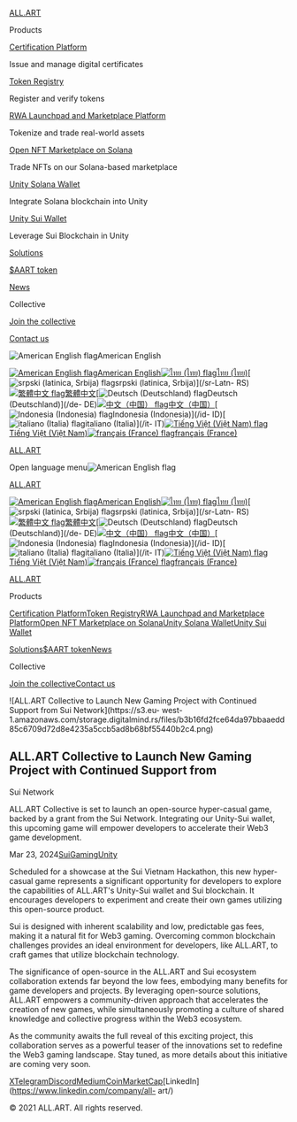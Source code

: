[ALL.ART](/)

Products

[Certification Platform](/#credentee)

Issue and manage digital certificates

[Token Registry](/#tokenregistry)

Register and verify tokens

[RWA Launchpad and Marketplace Platform](/#rwamarketplace)

Tokenize and trade real-world assets

[Open NFT Marketplace on Solana](/#solsea)

Trade NFTs on our Solana-based marketplace

[Unity Solana Wallet](/#unitysolana)

Integrate Solana blockchain into Unity

[Unity Sui Wallet](/#unitysui)

Leverage Sui Blockchain in Unity

[Solutions](/#solutions)

[$AART token](/#aarttoken)

[News](/news)

Collective

[Join the collective](/collective/join-the-collective)

[Contact us](/collective/contact-us)

![American English flag](/assets/flags/us.svg)American English

[![American English flag](/assets/flags/us.svg)American English](/)[![ไทย
\(ไทย\) flag](/assets/flags/th.svg)ไทย (ไทย)](/th-TH)[![srpski \(latinica,
Srbija\) flag](/assets/flags/rs.svg)srpski (latinica, Srbija)](/sr-Latn-
RS)[![繁體中文 flag](/assets/flags/cn.svg)繁體中文](/zh-Hant)[![Deutsch
\(Deutschland\) flag](/assets/flags/de.svg)Deutsch (Deutschland)](/de-
DE)[![中文（中国） flag](/assets/flags/cn.svg)中文（中国）](/zh-CN)[![Indonesia
\(Indonesia\) flag](/assets/flags/id.svg)Indonesia (Indonesia)](/id-
ID)[![italiano \(Italia\) flag](/assets/flags/it.svg)italiano (Italia)](/it-
IT)[![Tiếng Việt \(Việt Nam\) flag](/assets/flags/vn.svg)Tiếng Việt (Việt
Nam)](/vi-VN)[![français \(France\) flag](/assets/flags/fr.svg)français
(France)](/fr-FR)

[ALL.ART](/)

Open language menu![American English flag](/assets/flags/us.svg)

[ALL.ART](/)

[![American English flag](/assets/flags/us.svg)American English](/)[![ไทย
\(ไทย\) flag](/assets/flags/th.svg)ไทย (ไทย)](/th-TH)[![srpski \(latinica,
Srbija\) flag](/assets/flags/rs.svg)srpski (latinica, Srbija)](/sr-Latn-
RS)[![繁體中文 flag](/assets/flags/cn.svg)繁體中文](/zh-Hant)[![Deutsch
\(Deutschland\) flag](/assets/flags/de.svg)Deutsch (Deutschland)](/de-
DE)[![中文（中国） flag](/assets/flags/cn.svg)中文（中国）](/zh-CN)[![Indonesia
\(Indonesia\) flag](/assets/flags/id.svg)Indonesia (Indonesia)](/id-
ID)[![italiano \(Italia\) flag](/assets/flags/it.svg)italiano (Italia)](/it-
IT)[![Tiếng Việt \(Việt Nam\) flag](/assets/flags/vn.svg)Tiếng Việt (Việt
Nam)](/vi-VN)[![français \(France\) flag](/assets/flags/fr.svg)français
(France)](/fr-FR)

[ALL.ART](/)

Products

[Certification Platform](/#credentee)[Token Registry](/#tokenregistry)[RWA
Launchpad and Marketplace Platform](/#rwamarketplace)[Open NFT Marketplace on
Solana](/#solsea)[Unity Solana Wallet](/#unitysolana)[Unity Sui
Wallet](/#unitysui)

[Solutions](/#solutions)[$AART token](/#aarttoken)[News](/news)

Collective

[Join the collective](/collective/join-the-collective)[Contact
us](/collective/contact-us)

![ALL.ART Collective to Launch New Gaming Project with Continued Support from
Sui Network](https://s3.eu-
west-1.amazonaws.com/storage.digitalmind.rs/files/b3b16fd2fce64da97bbaaedd85c6709d72d8e4235a5ccb5ad8b68bf55440b2c4.png)

## ALL.ART Collective to Launch New Gaming Project with Continued Support from
Sui Network

ALL.ART Collective is set to launch an open-source hyper-casual game, backed
by a grant from the Sui Network. Integrating our Unity-Sui wallet, this
upcoming game will empower developers to accelerate their Web3 game
development.

Mar 23,
2024[Sui](/news/category/sui)[Gaming](/news/category/gaming)[Unity](/news/category/unity)

Scheduled for a showcase at the Sui Vietnam Hackathon, this new hyper-casual
game represents a significant opportunity for developers to explore the
capabilities of ALL.ART's Unity-Sui wallet and Sui blockchain. It encourages
developers to experiment and create their own games utilizing this open-source
product.

Sui is designed with inherent scalability and low, predictable gas fees,
making it a natural fit for Web3 gaming. Overcoming common blockchain
challenges provides an ideal environment for developers, like ALL.ART, to
craft games that utilize blockchain technology.

The significance of open-source in the ALL.ART and Sui ecosystem collaboration
extends far beyond the low fees, embodying many benefits for game developers
and projects. By leveraging open-source solutions, ALL.ART empowers a
community-driven approach that accelerates the creation of new games, while
simultaneously promoting a culture of shared knowledge and collective progress
within the Web3 ecosystem.

As the community awaits the full reveal of this exciting project, this
collaboration serves as a powerful teaser of the innovations set to redefine
the Web3 gaming landscape. Stay tuned, as more details about this initiative
are coming very soon.

[X](https://twitter.com/allartprotocol)[Telegram](https://t.me/allartprotocol)[Discord](http://discord.gg/WrHUhqgnBd)[Medium](https://allart.medium.com/)[CoinMarketCap](https://coinmarketcap.com/community/profile/all_art/)[LinkedIn](https://www.linkedin.com/company/all-
art/)

© 2021 ALL.ART. All rights reserved.

